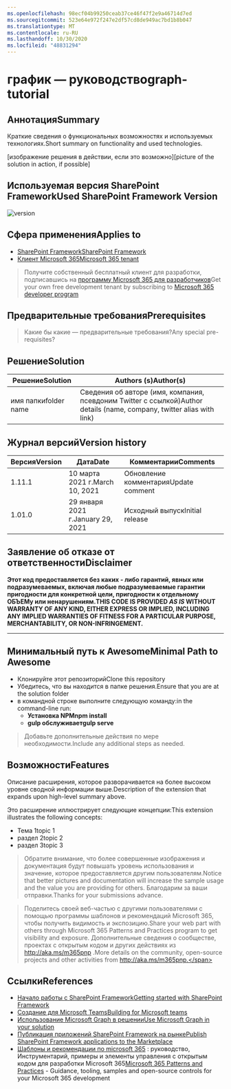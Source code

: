 ```yaml
---
ms.openlocfilehash: 98ecf04b99250ceab37ce46f47f2e9a46714d7ed
ms.sourcegitcommit: 523e64e972f247e2df57cd8de949ac7bd1b8b047
ms.translationtype: MT
ms.contentlocale: ru-RU
ms.lasthandoff: 10/30/2020
ms.locfileid: "48831294"
---
```

# <a name="graph-tutorial"></a><span data-ttu-id="7a2f5-101">график — руководство</span><span class="sxs-lookup"><span data-stu-id="7a2f5-101">graph-tutorial</span></span>

## <a name="summary"></a><span data-ttu-id="7a2f5-102">Аннотация</span><span class="sxs-lookup"><span data-stu-id="7a2f5-102">Summary</span></span>

<span data-ttu-id="7a2f5-103">Краткие сведения о функциональных возможностях и используемых технологиях.</span><span class="sxs-lookup"><span data-stu-id="7a2f5-103">Short summary on functionality and used technologies.</span></span>

<span data-ttu-id="7a2f5-104">[изображение решения в действии, если это возможно]</span><span class="sxs-lookup"><span data-stu-id="7a2f5-104">[picture of the solution in action, if possible]</span></span>

## <a name="used-sharepoint-framework-version"></a><span data-ttu-id="7a2f5-105">Используемая версия SharePoint Framework</span><span class="sxs-lookup"><span data-stu-id="7a2f5-105">Used SharePoint Framework Version</span></span>

![version](https://img.shields.io/badge/version-1.11-green.svg)

## <a name="applies-to"></a><span data-ttu-id="7a2f5-107">Сфера применения</span><span class="sxs-lookup"><span data-stu-id="7a2f5-107">Applies to</span></span>

- [<span data-ttu-id="7a2f5-108">SharePoint Framework</span><span class="sxs-lookup"><span data-stu-id="7a2f5-108">SharePoint Framework</span></span>](https://aka.ms/spfx)
- [<span data-ttu-id="7a2f5-109">Клиент Microsoft 365</span><span class="sxs-lookup"><span data-stu-id="7a2f5-109">Microsoft 365 tenant</span></span>](https://docs.microsoft.com/en-us/sharepoint/dev/spfx/set-up-your-developer-tenant)

> <span data-ttu-id="7a2f5-110">Получите собственный бесплатный клиент для разработки, подписавшись на [программу Microsoft 365 для разработчиков](http://aka.ms/o365devprogram)</span><span class="sxs-lookup"><span data-stu-id="7a2f5-110">Get your own free development tenant by subscribing to [Microsoft 365 developer program](http://aka.ms/o365devprogram)</span></span>

## <a name="prerequisites"></a><span data-ttu-id="7a2f5-111">Предварительные требования</span><span class="sxs-lookup"><span data-stu-id="7a2f5-111">Prerequisites</span></span>

> <span data-ttu-id="7a2f5-112">Какие бы какие — предварительные требования?</span><span class="sxs-lookup"><span data-stu-id="7a2f5-112">Any special pre-requisites?</span></span>

## <a name="solution"></a><span data-ttu-id="7a2f5-113">Решение</span><span class="sxs-lookup"><span data-stu-id="7a2f5-113">Solution</span></span>

<span data-ttu-id="7a2f5-114">Решение</span><span class="sxs-lookup"><span data-stu-id="7a2f5-114">Solution</span></span>|<span data-ttu-id="7a2f5-115">Authors (s)</span><span class="sxs-lookup"><span data-stu-id="7a2f5-115">Author(s)</span></span>
--------|---------
<span data-ttu-id="7a2f5-116">имя папки</span><span class="sxs-lookup"><span data-stu-id="7a2f5-116">folder name</span></span> | <span data-ttu-id="7a2f5-117">Сведения об авторе (имя, компания, псевдоним Twitter с ссылкой)</span><span class="sxs-lookup"><span data-stu-id="7a2f5-117">Author details (name, company, twitter alias with link)</span></span>

## <a name="version-history"></a><span data-ttu-id="7a2f5-118">Журнал версий</span><span class="sxs-lookup"><span data-stu-id="7a2f5-118">Version history</span></span>

<span data-ttu-id="7a2f5-119">Версия</span><span class="sxs-lookup"><span data-stu-id="7a2f5-119">Version</span></span>|<span data-ttu-id="7a2f5-120">Дата</span><span class="sxs-lookup"><span data-stu-id="7a2f5-120">Date</span></span>|<span data-ttu-id="7a2f5-121">Комментарии</span><span class="sxs-lookup"><span data-stu-id="7a2f5-121">Comments</span></span>
-------|----|--------
<span data-ttu-id="7a2f5-122">1.1</span><span class="sxs-lookup"><span data-stu-id="7a2f5-122">1.1</span></span>|<span data-ttu-id="7a2f5-123">10 марта 2021 г.</span><span class="sxs-lookup"><span data-stu-id="7a2f5-123">March 10, 2021</span></span>|<span data-ttu-id="7a2f5-124">Обновление комментария</span><span class="sxs-lookup"><span data-stu-id="7a2f5-124">Update comment</span></span>
<span data-ttu-id="7a2f5-125">1.0</span><span class="sxs-lookup"><span data-stu-id="7a2f5-125">1.0</span></span>|<span data-ttu-id="7a2f5-126">29 января 2021 г.</span><span class="sxs-lookup"><span data-stu-id="7a2f5-126">January 29, 2021</span></span>|<span data-ttu-id="7a2f5-127">Исходный выпуск</span><span class="sxs-lookup"><span data-stu-id="7a2f5-127">Initial release</span></span>

## <a name="disclaimer"></a><span data-ttu-id="7a2f5-128">Заявление об отказе от ответственности</span><span class="sxs-lookup"><span data-stu-id="7a2f5-128">Disclaimer</span></span>

<span data-ttu-id="7a2f5-129">**Этот код предоставляется без каких *-* либо гарантий, явных или подразумеваемых, включая любые подразумеваемые гарантии пригодности для конкретной цели, пригодности к отдельному ОБЪЕМу или ненарушениям.**</span><span class="sxs-lookup"><span data-stu-id="7a2f5-129">**THIS CODE IS PROVIDED *AS IS* WITHOUT WARRANTY OF ANY KIND, EITHER EXPRESS OR IMPLIED, INCLUDING ANY IMPLIED WARRANTIES OF FITNESS FOR A PARTICULAR PURPOSE, MERCHANTABILITY, OR NON-INFRINGEMENT.**</span></span>

---

## <a name="minimal-path-to-awesome"></a><span data-ttu-id="7a2f5-130">Минимальный путь к Awesome</span><span class="sxs-lookup"><span data-stu-id="7a2f5-130">Minimal Path to Awesome</span></span>

- <span data-ttu-id="7a2f5-131">Клонируйте этот репозиторий</span><span class="sxs-lookup"><span data-stu-id="7a2f5-131">Clone this repository</span></span>
- <span data-ttu-id="7a2f5-132">Убедитесь, что вы находится в папке решения.</span><span class="sxs-lookup"><span data-stu-id="7a2f5-132">Ensure that you are at the solution folder</span></span>
- <span data-ttu-id="7a2f5-133">в командной строке выполните следующую команду:</span><span class="sxs-lookup"><span data-stu-id="7a2f5-133">in the command-line run:</span></span>
  - <span data-ttu-id="7a2f5-134">**Установка NPM**</span><span class="sxs-lookup"><span data-stu-id="7a2f5-134">**npm install**</span></span>
  - <span data-ttu-id="7a2f5-135">**gulp обслуживает**</span><span class="sxs-lookup"><span data-stu-id="7a2f5-135">**gulp serve**</span></span>

> <span data-ttu-id="7a2f5-136">Добавьте дополнительные действия по мере необходимости.</span><span class="sxs-lookup"><span data-stu-id="7a2f5-136">Include any additional steps as needed.</span></span>

## <a name="features"></a><span data-ttu-id="7a2f5-137">Возможности</span><span class="sxs-lookup"><span data-stu-id="7a2f5-137">Features</span></span>

<span data-ttu-id="7a2f5-138">Описание расширения, которое разворачивается на более высоком уровне сводной информации выше.</span><span class="sxs-lookup"><span data-stu-id="7a2f5-138">Description of the extension that expands upon high-level summary above.</span></span>

<span data-ttu-id="7a2f5-139">Это расширение иллюстрирует следующие концепции:</span><span class="sxs-lookup"><span data-stu-id="7a2f5-139">This extension illustrates the following concepts:</span></span>

- <span data-ttu-id="7a2f5-140">Тема 1</span><span class="sxs-lookup"><span data-stu-id="7a2f5-140">topic 1</span></span>
- <span data-ttu-id="7a2f5-141">раздел 2</span><span class="sxs-lookup"><span data-stu-id="7a2f5-141">topic 2</span></span>
- <span data-ttu-id="7a2f5-142">раздел 3</span><span class="sxs-lookup"><span data-stu-id="7a2f5-142">topic 3</span></span>

> <span data-ttu-id="7a2f5-143">Обратите внимание, что более совершенные изображения и документация будут повышать уровень использования и значение, которое предоставляется другим пользователям.</span><span class="sxs-lookup"><span data-stu-id="7a2f5-143">Notice that better pictures and documentation will increase the sample usage and the value you are providing for others.</span></span> <span data-ttu-id="7a2f5-144">Благодарим за ваши отправки.</span><span class="sxs-lookup"><span data-stu-id="7a2f5-144">Thanks for your submissions advance.</span></span>

> <span data-ttu-id="7a2f5-145">Поделитесь своей веб-частью с другими пользователями с помощью программы шаблонов и рекомендаций Microsoft 365, чтобы получить видимость и экспозицию.</span><span class="sxs-lookup"><span data-stu-id="7a2f5-145">Share your web part with others through Microsoft 365 Patterns and Practices program to get visibility and exposure.</span></span> <span data-ttu-id="7a2f5-146">Дополнительные сведения о сообществе, проектах с открытым кодом и других действиях из http://aka.ms/m365pnp .</span><span class="sxs-lookup"><span data-stu-id="7a2f5-146">More details on the community, open-source projects and other activities from http://aka.ms/m365pnp.</span></span>

## <a name="references"></a><span data-ttu-id="7a2f5-147">Ссылки</span><span class="sxs-lookup"><span data-stu-id="7a2f5-147">References</span></span>

- [<span data-ttu-id="7a2f5-148">Начало работы с SharePoint Framework</span><span class="sxs-lookup"><span data-stu-id="7a2f5-148">Getting started with SharePoint Framework</span></span>](https://docs.microsoft.com/en-us/sharepoint/dev/spfx/set-up-your-developer-tenant)
- [<span data-ttu-id="7a2f5-149">Создание для Microsoft Teams</span><span class="sxs-lookup"><span data-stu-id="7a2f5-149">Building for Microsoft teams</span></span>](https://docs.microsoft.com/en-us/sharepoint/dev/spfx/build-for-teams-overview)
- [<span data-ttu-id="7a2f5-150">Использование Microsoft Graph в решении</span><span class="sxs-lookup"><span data-stu-id="7a2f5-150">Use Microsoft Graph in your solution</span></span>](https://docs.microsoft.com/en-us/sharepoint/dev/spfx/web-parts/get-started/using-microsoft-graph-apis)
- [<span data-ttu-id="7a2f5-151">Публикация приложений SharePoint Framework на рынке</span><span class="sxs-lookup"><span data-stu-id="7a2f5-151">Publish SharePoint Framework applications to the Marketplace</span></span>](https://docs.microsoft.com/en-us/sharepoint/dev/spfx/publish-to-marketplace-overview)
- <span data-ttu-id="7a2f5-152">[Шаблоны и рекомендации по microsoft 365](https://aka.ms/m365pnp) : руководство, Инструментарий, примеры и элементы управления с открытым кодом для разработки Microsoft 365</span><span class="sxs-lookup"><span data-stu-id="7a2f5-152">[Microsoft 365 Patterns and Practices](https://aka.ms/m365pnp) - Guidance, tooling, samples and open-source controls for your Microsoft 365 development</span></span>
